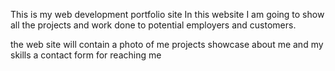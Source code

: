 This is my web development portfolio site
In this website I am going to show all the projects and work done to 
potential employers and customers.

the web site will contain 
a photo of me
projects showcase
about me and my skills
a contact form for reaching me